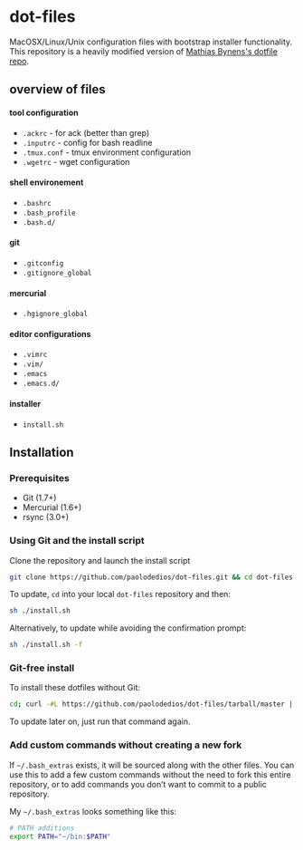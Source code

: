 dot-files
=========

MacOSX/Linux/Unix configuration files with bootstrap installer functionality. This repository is a heavily modified version of [Mathias
Bynens's dotfile repo](https://github.com/mathiasbynens/dotfiles/).

## overview of files

#### tool configuration
* `.ackrc`          - for ack (better than grep)
* `.inputrc`        - config for bash readline
* `.tmux.conf`      - tmux environment configuration
* `.wgetrc`         - wget configuration

#### shell environement
* `.bashrc`
* `.bash_profile`
* `.bash.d/`

#### git
* `.gitconfig`
* `.gitignore_global`

#### mercurial
* `.hgignore_global`

#### editor configurations
* `.vimrc`
* `.vim/`
* `.emacs`
* `.emacs.d/`

#### installer
* `install.sh`


## Installation

### Prerequisites

* Git (1.7+)
* Mercurial (1.6+)
* rsync (3.0+)

### Using Git and the install script

Clone the repository and launch the install script

```bash
git clone https://github.com/paolodedios/dot-files.git && cd dot-files && sh ./install.sh
```

To update, `cd` into your local `dot-files` repository and then:

```bash
sh ./install.sh
```

Alternatively, to update while avoiding the confirmation prompt:

```bash
sh ./install.sh -f
```

### Git-free install

To install these dotfiles without Git:

```bash
cd; curl -#L https://github.com/paolodedios/dot-files/tarball/master | tar -xzv --strip-components 1 --exclude={README.md,install.sh}
```

To update later on, just run that command again.

### Add custom commands without creating a new fork

If `~/.bash_extras` exists, it will be sourced along with the other files. You can use this to add a few custom commands without the need to fork this entire repository, or to add commands you don’t want to commit to a public repository.

My `~/.bash_extras` looks something like this:

```bash
# PATH additions
export PATH="~/bin:$PATH"
```
